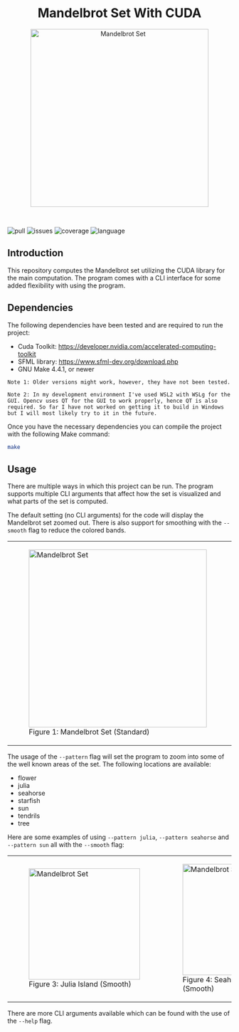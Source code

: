 <h1 align="center">Mandelbrot Set With CUDA</h1>

<p align="center">
    <img src="https://github.com/Deadlica/mandelbrot-cuda/blob/main/images/mandelbrot.png" alt="Mandelbrot Set" width="400" height="400">
</p>


<br />

![pull](https://img.shields.io/github/issues-pr/deadlica/mandelbrot-cuda)
![issues](https://img.shields.io/github/issues/deadlica/mandelbrot-cuda)
![coverage](https://img.shields.io/codecov/c/github/deadlica/mandelbrot-cuda)
![language](https://img.shields.io/github/languages/top/deadlica/mandelbrot-cuda)

## Introduction
This repository computes the Mandelbrot set utilizing the CUDA library for the main computation. The program comes with a CLI interface for some added flexibility with using the program.


## Dependencies
The following dependencies have been tested and are required to run the project:
- Cuda Toolkit: https://developer.nvidia.com/accelerated-computing-toolkit
- SFML library: https://www.sfml-dev.org/download.php
- GNU Make 4.4.1, or newer

`Note 1: Older versions might work, however, they have not been tested.`

`Note 2: In my development environment I've used WSL2 with WSLg for the GUI. Opencv uses QT for the GUI to work properly, hence QT is also required. So far I have not worked on getting it to build in Windows but I will most likely try to it in the future.`

Once you have the necessary dependencies you can compile the project with the following Make command:
```bash
make
```

## Usage
There are multiple ways in which this project can be run. The program supports multiple CLI arguments that affect how the set is visualized and what parts of the set is computed.

The default setting (no CLI arguments) for the code will display the Mandelbrot set zoomed out. There is also support for smoothing with the `--smooth` flag to reduce the colored bands.

<table align="center">
  <tr>
    <td>
      <figure>
        <img src="https://github.com/Deadlica/mandelbrot-cuda/blob/main/images/mandelbrot.png" alt="Mandelbrot Set" width="400" height="400">
        <figcaption>Figure 1: Mandelbrot Set (Standard)</figcaption>
      </figure>
    </td>
    <td>
      <figure>
        <img src="https://github.com/Deadlica/mandelbrot-cuda/blob/main/images/mandelbrot_smooth.png" alt="Mandelbrot Set (Smooth)" width="400" height="400">
        <figcaption>Figure 2: Mandelbrot Set (Smooth)</figcaption>
      </figure>
    </td>
  </tr>
</table>

The usage of the `--pattern` flag will set the program to zoom into some of the well known areas of the set. The following locations are available:
* flower
* julia
* seahorse
* starfish
* sun
* tendrils
* tree

Here are some examples of using `--pattern julia`, `--pattern seahorse` and `--pattern sun` all with the `--smooth` flag:

<table align="center">
  <tr>
    <td>
      <figure>
        <img src="https://github.com/Deadlica/mandelbrot-cuda/blob/main/images/julia_island.png" alt="Mandelbrot Set" width="250" height="250">
        <figcaption>Figure 3: Julia Island (Smooth)</figcaption>
      </figure>
    </td>
    <td>
      <figure>
        <img src="https://github.com/Deadlica/mandelbrot-cuda/blob/main/images/seahorse_valley.png" alt="Mandelbrot Set (Smooth)" width="250" height="250">
        <figcaption>Figure 4: Seahorse Valley (Smooth)</figcaption>
      </figure>
    </td>
    <td>
      <figure>
        <img src="https://github.com/Deadlica/mandelbrot-cuda/blob/main/images/sun.png" alt="Mandelbrot Set (Smooth)" width="250" height="250">
        <figcaption>Figure 5: Sun (Smooth)</figcaption>
      </figure>
    </td>
  </tr>
</table>

There are more CLI arguments available which can be found with the use of the `--help` flag.
